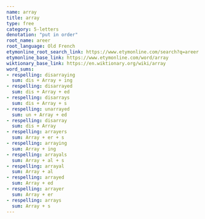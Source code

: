 ```yaml
---
name: array
title: array
type: free
category: 5-letters
denotation: "put in order"
root_name: areer
root_language: Old French
etymonline_root_search_link: https://www.etymonline.com/search?q=areer
etymonline_base_link: https://www.etymonline.com/word/array
wiktionary_base_link: https://en.wiktionary.org/wiki/array
word_sums:
- respelling: disarraying
  sum: dis + Array + ing
- respelling: disarrayed
  sum: dis + Array + ed
- respelling: disarrays
  sum: dis + Array + s
- respelling: unarrayed
  sum: un + Array + ed
- respelling: disarray
  sum: dis + Array
- respelling: arrayers
  sum: Array + er + s
- respelling: arraying
  sum: Array + ing
- respelling: arrayals
  sum: Array + al + s
- respelling: arrayal
  sum: Array + al
- respelling: arrayed
  sum: Array + ed
- respelling: arrayer
  sum: Array + er
- respelling: arrays
  sum: Array + s
---
```

